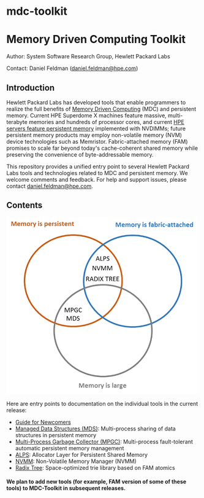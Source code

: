 # mdc-toolkit

# Memory Driven Computing Toolkit

Author:  System Software Research Group, Hewlett Packard Labs

Contact: Daniel Feldman (daniel.feldman@hpe.com)

## Introduction

Hewlett Packard Labs has developed tools that enable
programmers to realize the full benefits of
[Memory Driven Computing](https://www.labs.hpe.com/next-next/mdc) (MDC) and persistent memory.  Current
HPE Superdome X machines feature massive, multi-terabyte memories and hundreds of
processor cores, and current [HPE servers feature persistent
memory](https://www.hpe.com/us/en/servers/persistent-memory.html)
implemented with NVDIMMs; future persistent memory products may employ
non-volatile memory (NVM) device technologies such as Memristor.
Fabric-attached memory (FAM) promises to scale far beyond today's
cache-coherent shared memory while preserving the convenience of
byte-addressable memory.

This repository provides a unified entry point to several Hewlett
Packard Labs tools and technologies related to MDC and persistent memory. 
We welcome comments and feedback. For help and support issues, please contact daniel.feldman@hpe.com.

## Contents

<img src="mdc-external.png" width="500">

Here are entry points to documentation on the individual tools in the current release:

- [Guide for Newcomers](guide-external.md)
- [Managed Data Structures (MDS)](README-MDS.md): Multi-process sharing of data structures in persistent memory
- [Multi-Process Garbage Collector (MPGC)](README-MPGC.md): Multi-process fault-tolerant automatic persistent memory management
- [ALPS](README-ALPS.md): Allocator Layer for Persistent Shared Memory
- [NVMM](README-NVMM.md): Non-Volatile Memory Manager (NVMM)
- [Radix Tree](README-Radix-Tree.md): Space-optimized trie library based on FAM atomics

#### We plan to add new tools (for example, FAM version of some of these tools) to MDC-Toolkit in subsequent releases.
